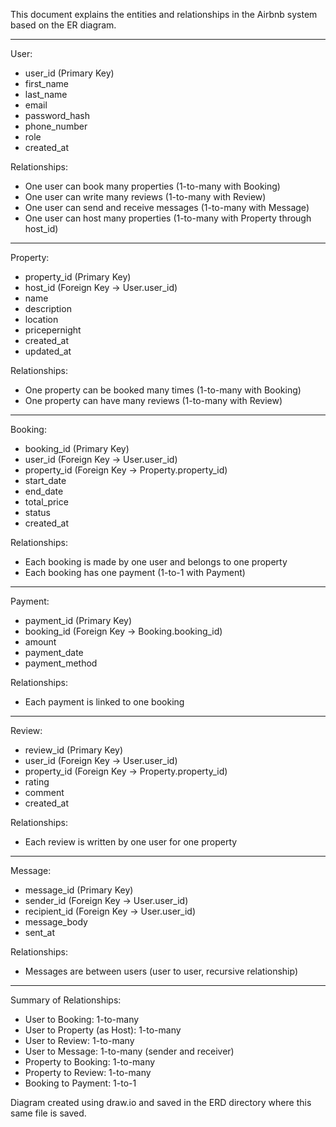 
This document explains the entities and relationships in the Airbnb system based on the ER diagram.

---

User:
- user_id (Primary Key)
- first_name
- last_name
- email
- password_hash
- phone_number
- role
- created_at

Relationships:
- One user can book many properties (1-to-many with Booking)
- One user can write many reviews (1-to-many with Review)
- One user can send and receive messages (1-to-many with Message)
- One user can host many properties (1-to-many with Property through host_id)

---

Property:
- property_id (Primary Key)
- host_id (Foreign Key → User.user_id)
- name
- description
- location
- pricepernight
- created_at
- updated_at

Relationships:
- One property can be booked many times (1-to-many with Booking)
- One property can have many reviews (1-to-many with Review)

---

Booking:
- booking_id (Primary Key)
- user_id (Foreign Key → User.user_id)
- property_id (Foreign Key → Property.property_id)
- start_date
- end_date
- total_price
- status
- created_at

Relationships:
- Each booking is made by one user and belongs to one property
- Each booking has one payment (1-to-1 with Payment)

---

Payment:
- payment_id (Primary Key)
- booking_id (Foreign Key → Booking.booking_id)
- amount
- payment_date
- payment_method

Relationships:
- Each payment is linked to one booking

---

Review:
- review_id (Primary Key)
- user_id (Foreign Key → User.user_id)
- property_id (Foreign Key → Property.property_id)
- rating
- comment
- created_at

Relationships:
- Each review is written by one user for one property

---

Message:
- message_id (Primary Key)
- sender_id (Foreign Key → User.user_id)
- recipient_id (Foreign Key → User.user_id)
- message_body
- sent_at

Relationships:
- Messages are between users (user to user, recursive relationship)

---

Summary of Relationships:
- User to Booking: 1-to-many
- User to Property (as Host): 1-to-many
- User to Review: 1-to-many
- User to Message: 1-to-many (sender and receiver)
- Property to Booking: 1-to-many
- Property to Review: 1-to-many
- Booking to Payment: 1-to-1

Diagram created using draw.io and saved in the ERD directory where this same file is saved.
